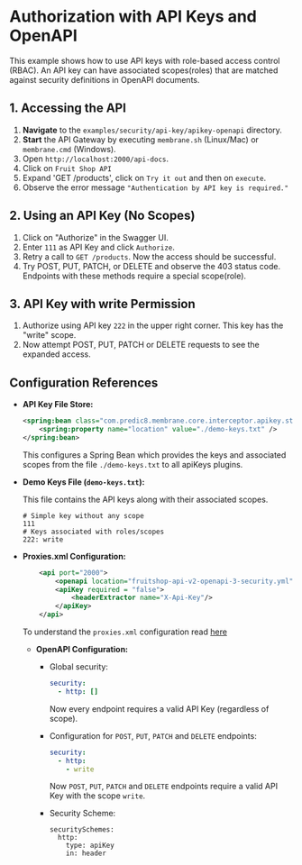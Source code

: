 # Authorization with API Keys and OpenAPI

This example shows how to use API keys with role-based access control (RBAC). An API key can have associated scopes(roles) that are matched against security definitions in OpenAPI documents.

## 1. Accessing the API
1. **Navigate** to the `examples/security/api-key/apikey-openapi` directory.
2. **Start** the API Gateway by executing `membrane.sh` (Linux/Mac) or `membrane.cmd` (Windows).
3. Open `http://localhost:2000/api-docs`.
4. Click on `Fruit Shop API`
5. Expand 'GET /products', click on `Try it out` and then on `execute`.
6. Observe the error message `"Authentication by API key is required."`

## 2. Using an API Key (No Scopes)

1. Click on "Authorize" in the Swagger UI.
2. Enter `111` as API Key and click `Authorize`.
3. Retry a call to `GET /products`. Now the access should be successful.
4. Try POST, PUT, PATCH, or DELETE and observe the 403 status code. Endpoints with these methods require a special scope(role).

## 3. API Key with write Permission

1. Authorize using API key `222` in the upper right corner. This key has the "write" scope.
2. Now attempt POST, PUT, PATCH or DELETE requests to see the expanded access.

## Configuration References

- **API Key File Store:**

  ```xml
  <spring:bean class="com.predic8.membrane.core.interceptor.apikey.stores.ApiKeyFileStore">
      <spring:property name="location" value="./demo-keys.txt" />
  </spring:bean>
  ```
  This configures a Spring Bean which provides the keys and associated scopes from the file `./demo-keys.txt` to all apiKeys plugins.

- **Demo Keys File (`demo-keys.txt`):**

  This file contains the API keys along with their associated scopes.
  ```
  # Simple key without any scope
  111
  # Keys associated with roles/scopes
  222: write
  ```
  

- **Proxies.xml Configuration:**

  ```xml
      <api port="2000">
          <openapi location="fruitshop-api-v2-openapi-3-security.yml" validateRequests="yes" validationDetails="yes"/>
          <apiKey required = "false">
              <headerExtractor name="X-Api-Key"/>
          </apiKey>
      </api>
  ```

  To understand the `proxies.xml` configuration read [here](../simple/README.md)


  - **OpenAPI Configuration:**
  
    - Global security:
      ```yaml
      security:
        - http: []
      ```
      Now every endpoint requires a valid API Key (regardless of scope). 

    - Configuration for `POST`, `PUT`, `PATCH` and `DELETE` endpoints:
      ```yaml
      security:
        - http:
          - write
      ```  
      Now `POST`, `PUT`, `PATCH` and `DELETE` endpoints require a valid API Key with the scope `write`.
    
    - Security Scheme:
      ```
      securitySchemes:
        http:
          type: apiKey
          in: header
      ```